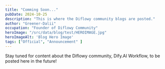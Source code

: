 ```yaml
---
title: "Comming Soon..."
pubDate: 2024-10-25
description: "This is where the Diflowy community blogs are posted."
author: "Greener-Dalii"
occupation: "Founder of Diflowy Community"
heroImage: "/src/data/blog/test/HEROIMAGE.jpg"
heroImageAlt: 'Blog Hero Image'
tags: ["Official", "Announcement" ]
---
```


Stay tuned for content about the Diflowy community, Dify.AI Workflow, to be posted here in the future!